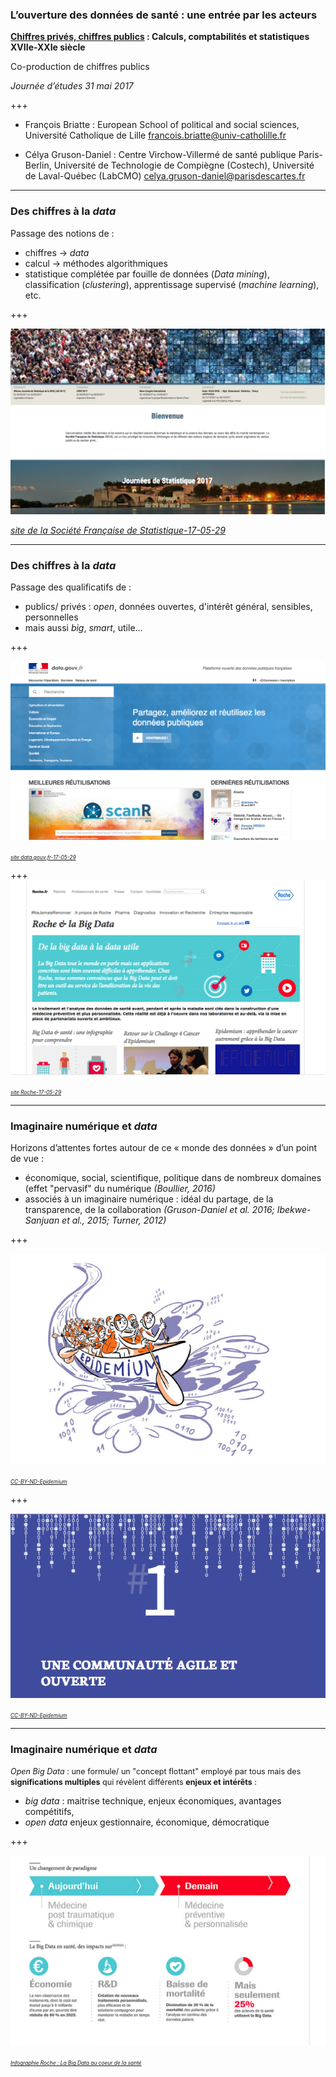 ### L’ouverture des données de santé : une entrée par les acteurs


**[Chiffres privés, chiffres publics](https://chiffres.hypotheses.org) : Calculs, comptabilités et statistiques XVIIe-XXIe siècle**

Co-production de chiffres publics

*Journée d’études 31 mai 2017*


+++

- François Briatte :  European School of political and social sciences, Université Catholique de Lille [francois.briatte@univ-catholille.fr](francois.briatte@univ-catholille.fr )

- Célya Gruson-Daniel : Centre Virchow-Villermé de santé publique Paris-Berlin, Université de Technologie de Compiègne (Costech), Université de Laval-Québec (LabCMO) [celya.gruson-daniel@parisdescartes.fr](celya.gruson-daniel@parisdescartes.fr)

---

### Des chiffres à la *data*

Passage des notions de :
- chiffres ->  *data*
- calcul -> méthodes algorithmiques
- statistique complétée par fouille de données (*Data mining*), classification (*clustering*), apprentissage supervisé (*machine learning*), etc.

+++

![SFdS](./img/sfds.png)

*[site de la Société Française de Statistique-17-05-29](https://www.sfds.asso.fr/)*

---

### Des chiffres à la *data*

Passage des qualificatifs de :  

- publics/ privés  : *open*, données ouvertes, d'intérêt général, sensibles, personnelles
- mais aussi *big*, *smart*, utile...

+++

![Data.gouv.fr](./img/data_gouv.png)

<span style="font-size:0.6em; color:gray">*[site data.gouv.fr-17-05-29](http://www.data.gouv.fr/fr/)*</span>

+++
![Roche_bigdata](./img/roche_bigdata.png)

<span style="font-size:0.6em; color:gray">*[site Roche-17-05-29](http://www.roche.fr/innovation-recherche-medicale/big-data-sante.html)*</span>

---

### Imaginaire numérique et *data*

Horizons d’attentes fortes autour de ce « monde des données » d’un point de vue :

- économique, social, scientifique, politique dans de nombreux domaines (effet "pervasif" du numérique *(Boullier, 2016)*
- associés à un imaginaire numérique : idéal du partage, de la transparence, de la collaboration *(Gruson-Daniel et al. 2016; Ibekwe-Sanjuan et al., 2015; Turner, 2012)*

+++

![Epidemium](./img/epidemium_flot.png)

<span style="font-size:0.6em; color:gray">*[CC-BY-ND-Epidemium](http://www.epidemium.cc/white-paper-fr/index.html)*</span>

+++

![Epidemium_communauté](./img/epidemium_open.png)

<span style="font-size:0.6em; color:gray"> *[CC-BY-ND-Epidemium](http://www.epidemium.cc/white-paper-fr/index.html)*</span>

---
### Imaginaire numérique et *data*

<span style="font-size:0.9em"> *Open Big Data* : une formule/ un "concept flottant" employé par tous mais des **significations multiples** qui révèlent différents **enjeux et intérêts** :

  - *big data* : maitrise technique, enjeux économiques, avantages compétitifs,
  - *open data* enjeux gestionnaire, économique, démocratique

</span>

+++

![Roche_infographie](./img/roche_infographie.png)

<span style="font-size:0.6em; color:gray">*[Infographie Roche : La Big Data au coeur de la santé](http://www.roche.fr/innovation-recherche-medicale/big-data-sante/infographie.html)*</span>

